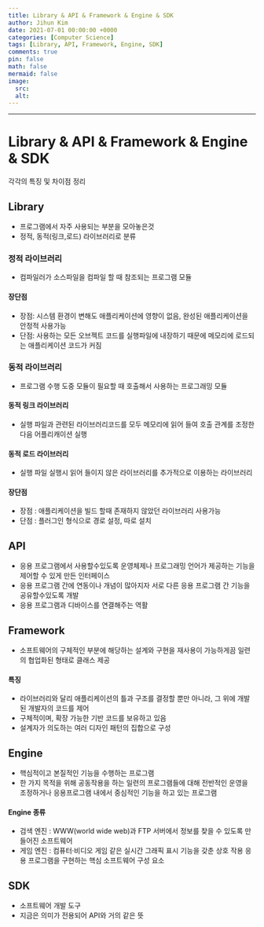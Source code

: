 ```yaml
---
title: Library & API & Framework & Engine & SDK
author: Jihun Kim
date: 2021-07-01 00:00:00 +0000
categories: [Computer Science]
tags: [Library, API, Framework, Engine, SDK]
comments: true
pin: false
math: false
mermaid: false
image:
  src:
  alt:
---
```

---

# Library & API & Framework & Engine & SDK

각각의 특징 및 차이점 정리

## Library
- 프로그램에서 자주 사용되는 부분을 모아놓은것
- 정적, 동적(링크,로드) 라이브러리로 분류

### 정적 라이브러리
- 컴파일러가 소스파일을 컴파일 할 때 참조되는 프로그램 모듈

#### 장단점
- 장점: 시스템 환경이 변해도 애플리케이션에 영향이 없음, 완성된 애플리케이션을 안정적 사용가능
- 단점: 사용하는 모든 오브젝트 코드를 실행파일에 내장하기 때문에 메모리에 로드되는 애플리케이션 코드가 커짐

### 동적 라이브러리
- 프로그램 수행 도중 모듈이 필요할 때 호출해서 사용하는 프로그래밍 모듈

#### 동적 링크 라이브러리
- 실행 파일과 관련된 라이브러리코드를 모두 메모리에 읽어 들여 호출 관계를 조정한다음 어플리캐이션 실행

#### 동적 로드 라이브러리
- 실행 파일 실행시 읽어 들이지 않은 라이브러리를 추가적으로 이용하는 라이브러리

#### 장단점
- 장점 : 애플리케이션을 빌드 할때 존재하지 않았던 라이브러리 사용가능
- 단점 : 플러그인 형식으로 경로 설정, 따로 설치

## API
- 응용 프로그램에서 사용할수있도록 운영체제나 프로그래밍 언어가 제공하는 기능을 제어할 수 있게 만든 인터페이스
- 응용 프로그램 간에 연동이나 개념이 많아지자 서로 다른 응용 프로그램 간 기능을 공유할수있도록 개발
- 응용 프로그램과 디바이스를 연결해주는 역활


## Framework
- 소프트웨어의 구체적인 부분에 해당하는 설계와 구현을 재사용이 가능하게끔 일련의 협업화된 형태로 클래스 제공

#### 특징
- 라이브러리와 달리 애플리케이션의 틀과 구조를 결정할 뿐만 아니라, 그 위에 개발된 개발자의 코드를 제어
- 구체적이며, 확장 가능한 기반 코드를 보유하고 있음
- 설계자가 의도하는 여러 디자인 패턴의 집합으로 구성

## Engine
- 핵심적이고 본질적인 기능을 수행하는 프로그램
- 한 가지 목적을 위해 공동작용을 하는 일련의 프로그램들에 대해 전반적인 운영을 조정하거나 응용프로그램 내에서 중심적인 기능을 하고 있는 프로그램

#### Engine 종류
- 검색 엔진 : WWW(world wide web)과 FTP 서버에서 정보를 찾을 수 있도록 만들어진 소프트웨어
- 게임 엔진 : 컴퓨터·비디오 게임 같은 실시간 그래픽 표시 기능을 갖춘 상호 작용 응용 프로그램을 구현하는 핵심 소프트웨어 구성 요소


## SDK
- 소프트웨어 개발 도구
- 지금은 의미가 전용되어 API와 거의 같은 뜻



 

